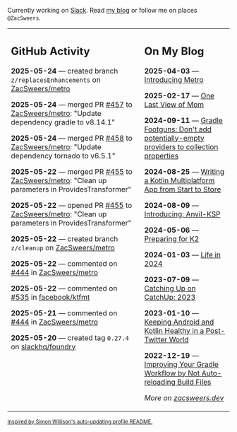 Currently working on [Slack](https://slack.com/). Read [my blog](https://zacsweers.dev/) or follow me on places `@ZacSweers`.

<table><tr><td valign="top" width="60%">

## GitHub Activity
<!-- githubActivity starts -->
**2025-05-24** — created branch `z/replacesEnhancements` on [ZacSweers/metro](https://github.com/ZacSweers/metro)

**2025-05-24** — merged PR [#457](https://github.com/ZacSweers/metro/pull/457) to [ZacSweers/metro](https://github.com/ZacSweers/metro): "Update dependency gradle to v8.14.1"

**2025-05-24** — merged PR [#458](https://github.com/ZacSweers/metro/pull/458) to [ZacSweers/metro](https://github.com/ZacSweers/metro): "Update dependency tornado to v6.5.1"

**2025-05-22** — merged PR [#455](https://github.com/ZacSweers/metro/pull/455) to [ZacSweers/metro](https://github.com/ZacSweers/metro): "Clean up parameters in ProvidesTransformer"

**2025-05-22** — opened PR [#455](https://github.com/ZacSweers/metro/pull/455) to [ZacSweers/metro](https://github.com/ZacSweers/metro): "Clean up parameters in ProvidesTransformer"

**2025-05-22** — created branch `z/cleanup` on [ZacSweers/metro](https://github.com/ZacSweers/metro)

**2025-05-22** — commented on [#444](https://github.com/ZacSweers/metro/issues/444#issuecomment-2900820791) in [ZacSweers/metro](https://github.com/ZacSweers/metro)

**2025-05-22** — commented on [#535](https://github.com/facebook/ktfmt/issues/535#issuecomment-2900182916) in [facebook/ktfmt](https://github.com/facebook/ktfmt)

**2025-05-21** — commented on [#444](https://github.com/ZacSweers/metro/issues/444#issuecomment-2899361948) in [ZacSweers/metro](https://github.com/ZacSweers/metro)

**2025-05-20** — created tag `0.27.4` on [slackhq/foundry](https://github.com/slackhq/foundry)
<!-- githubActivity ends -->
</td><td valign="top" width="40%">

## On My Blog
<!-- blog starts -->
**2025-04-03** — [Introducing Metro](https://www.zacsweers.dev/introducing-metro/)

**2025-02-17** — [One Last View of Mom](https://www.zacsweers.dev/one-last-view-of-mom/)

**2024-09-11** — [Gradle Footguns: Don't add potentially-empty providers to collection properties](https://www.zacsweers.dev/gradle-footgun-adding-empty-providers-to-collection-properties/)

**2024-08-25** — [Writing a Kotlin Multiplatform App from Start to Store](https://www.zacsweers.dev/writing-a-kotlin-multiplatform-app-from-start-to-store/)

**2024-08-09** — [Introducing: Anvil-KSP](https://www.zacsweers.dev/introducing-anvil-ksp/)

**2024-05-06** — [Preparing for K2](https://www.zacsweers.dev/preparing-for-k2/)

**2024-01-03** — [Life in 2024](https://www.zacsweers.dev/life-in-2024/)

**2023-07-09** — [Catching Up on CatchUp: 2023](https://www.zacsweers.dev/catching-up-on-catchup-2023/)

**2023-01-10** — [Keeping Android and Kotlin Healthy in a Post-Twitter World](https://www.zacsweers.dev/keeping-android-healthy/)

**2022-12-19** — [Improving Your Gradle Workflow by Not Auto-reloading Build Files](https://www.zacsweers.dev/improving-your-workflow-by-not-auto-reloading-build-files/)
<!-- blog ends -->
_More on [zacsweers.dev](https://zacsweers.dev/)_
</td></tr></table>

<sub><a href="https://simonwillison.net/2020/Jul/10/self-updating-profile-readme/">Inspired by Simon Willison's auto-updating profile README.</a></sub>